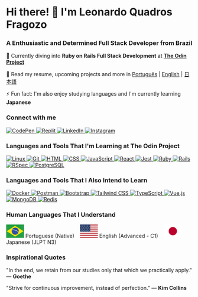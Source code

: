 <div style="text-align: left;">
  <h1>Hi there! 👋 I'm Leonardo Quadros Fragozo</h1>
  <h3>A Enthusiastic and Determined  Full Stack Developer from Brazil</h3>
  <p>🌱 Currently diving into <strong>Ruby on Rails Full Stack Development</strong> at <strong><a href="https://www.theodinproject.com/">The Odin Project</a></strong> </p> 
  <p>📄 Read my resume, upcoming projects and more in <a href="https://flowcv.com/resume/lgihjnqlig">Português</a> | <a href="https://flowcv.com/resume/i9see6w58l">English</a> | <a href="https://flowcv.com/resume/69h8pu2hpt">日本語</a></p>
  <p>⚡ Fun fact: I'm also enjoy studying languages and I'm currently learning <strong>Japanese</strong></p>
  <h3>Connect with me</h3>
  <p>
    <a href="https://codepen.io/fragozoleo" target="_blank">
      <img src="https://skillicons.dev/icons?i=codepen" alt="CodePen" width="48" height="48" />
    </a>
    <a href="https://replit.com/@FragozoLeonardo" target="_blank">
      <img src="https://skillicons.dev/icons?i=replit" alt="Replit" width="48" height="48" />
    </a>
    <a href="https://linkedin.com/in/leonardo-fragozo" target="_blank">
      <img src="https://skillicons.dev/icons?i=linkedin" alt="LinkedIn" width="48" height="48" />
    </a>
    <a href="https://www.instagram.com/fragozo.leo/" target="_blank">
      <img src="https://skillicons.dev/icons?i=instagram" alt="Instagram" width="48" height="48" />
    </a>
  </p>
  <h3>Languages and Tools That I'm Learning at The Odin Project</h3>
  <div><a href="https://www.linux.org/" target="_blank">
  <img src="https://skillicons.dev/icons?i=linux" alt="Linux" width="48" height="48" />
</a>
<a href="https://git-scm.com/" target="_blank">
  <img src="https://skillicons.dev/icons?i=git" alt="Git" width="48" height="48" />
</a>
<a href="https://developer.mozilla.org/en-US/docs/Web/HTML" target="_blank">
  <img src="https://skillicons.dev/icons?i=html" alt="HTML" width="48" height="48" />
</a>
<a href="https://developer.mozilla.org/en-US/docs/Web/CSS" target="_blank">
  <img src="https://skillicons.dev/icons?i=css" alt="CSS" width="48" height="48" />
</a>
<a href="https://developer.mozilla.org/en-US/docs/Web/JavaScript" target="_blank">
  <img src="https://skillicons.dev/icons?i=js" alt="JavaScript" width="48" height="48" />
</a>
<a href="https://reactjs.org/" target="_blank">
  <img src="https://skillicons.dev/icons?i=react" alt="React" width="48" height="48" />
</a>
<a href="https://jestjs.io/" target="_blank">
  <img src="https://skillicons.dev/icons?i=jest" alt="Jest" width="48" height="48" />
</a>
<a href="https://www.ruby-lang.org/" target="_blank">
  <img src="https://skillicons.dev/icons?i=ruby" alt="Ruby" width="48" height="48" />
</a>
<a href="https://rubyonrails.org/" target="_blank">
  <img src="https://skillicons.dev/icons?i=rails" alt="Rails" width="48" height="48" />
</a>
    <a href="https://rspec.info/" target="_blank">
  <img src="https://www.svgrepo.com/show/374053/rspec.svg" alt="RSpec" width="48" height="48" />
</a>
<a href="https://www.postgresql.org/" target="_blank">
  <img src="https://skillicons.dev/icons?i=postgres" alt="PostgreSQL" width="48" height="48" />
</a>
  </div>
  <h3>Languages and Tools That I Also Intend to Learn</h3>
<a href="https://www.docker.com/" target="_blank">
  <img src="https://skillicons.dev/icons?i=docker" alt="Docker" width="48" height="48" />
</a>
<a href="https://www.postman.com/" target="_blank">
  <img src="https://skillicons.dev/icons?i=postman" alt="Postman" width="48" height="48" />
</a>
<a href="https://getbootstrap.com/" target="_blank">
  <img src="https://skillicons.dev/icons?i=bootstrap" alt="Bootstrap" width="48" height="48" />
</a>
<a href="https://tailwindcss.com/" target="_blank">
  <img src="https://skillicons.dev/icons?i=tailwind" alt="Tailwind CSS" width="48" height="48" />
</a>
<a href="https://www.typescriptlang.org/" target="_blank">
  <img src="https://skillicons.dev/icons?i=ts" alt="TypeScript" width="48" height="48" />
</a>
<a href="https://vuejs.org/" target="_blank">
  <img src="https://skillicons.dev/icons?i=vue" alt="Vue.js" width="48" height="48" />
</a>
<a href="https://www.mongodb.com/" target="_blank">
  <img src="https://skillicons.dev/icons?i=mongodb" alt="MongoDB" width="48" height="48" />
</a>
<a href="https://redis.io/" target="_blank">
  <img src="https://skillicons.dev/icons?i=redis" alt="Redis" width="48" height="48" />
</a>

  <h3>Human Languages That I Understand</h3>
  <p>
    <img src="https://github.com/lipis/flag-icons/blob/main/flags/4x3/br.svg" alt="Brazil Flag" width="48" height="36" /> Portuguese (Native) &nbsp;&nbsp;
    <img src="https://github.com/lipis/flag-icons/blob/main/flags/4x3/us.svg" alt="USA Flag" width="48" height="36" /> English (Advanced - C1) &nbsp;&nbsp;
    <img src="https://github.com/lipis/flag-icons/blob/main/flags/4x3/jp.svg" alt="Japan Flag" width="48" height="36" /> Japanese (JLPT N3)
  </p>
  <h3>Inspirational Quotes</h3>
  <p>"In the end, we retain from our studies only that which we practically apply." — <strong>Goethe</strong></p>
  <p>"Strive for continuous improvement, instead of perfection." — <strong>Kim Collins</strong></p>
</div>
